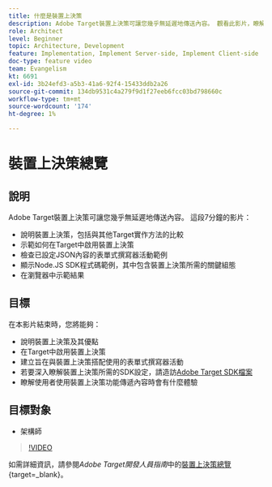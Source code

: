 ```yaml
---
title: 什麼是裝置上決策
description: Adobe Target裝置上決策可讓您幾乎無延遲地傳送內容。 觀看此影片，瞭解裝置上決策以及如何啟用它。
role: Architect
level: Beginner
topic: Architecture, Development
feature: Implementation, Implement Server-side, Implement Client-side
doc-type: feature video
team: Evangelism
kt: 6691
exl-id: 3b24efd3-a5b3-41a6-92f4-15433ddb2a26
source-git-commit: 134db9531c4a279f9d1f27eeb6fcc03bd798660c
workflow-type: tm+mt
source-wordcount: '174'
ht-degree: 1%

---
```


# 裝置上決策總覽

## 說明

Adobe Target裝置上決策可讓您幾乎無延遲地傳送內容。 這段7分鐘的影片：

* 說明裝置上決策，包括與其他Target實作方法的比較
* 示範如何在Target中啟用裝置上決策
* 檢查已設定JSON內容的表單式撰寫器活動範例
* 顯示Node.JS SDK程式碼範例，其中包含裝置上決策所需的關鍵組態
* 在瀏覽器中示範結果

## 目標

在本影片結束時，您將能夠：

* 說明裝置上決策及其優點
* 在Target中啟用裝置上決策
* 建立旨在與裝置上決策搭配使用的表單式撰寫器活動
* 若要深入瞭解裝置上決策所需的SDK設定，請造訪[Adobe Target SDK檔案](https://experienceleague.adobe.com/en/docs/target-dev/developer/server-side/on-device-decisioning/overview)
* 瞭解使用者使用裝置上決策功能傳遞內容時會有什麼體驗

## 目標對象

* 架構師

>[!VIDEO](https://video.tv.adobe.com/v/329032/?quality=12)

如需詳細資訊，請參閱&#x200B;*Adobe Target開發人員指南*&#x200B;中的[裝置上決策總覽](https://experienceleague.adobe.com/docs/target-dev/developer/server-side/on-device-decisioning/overview.html){target=_blank}。
